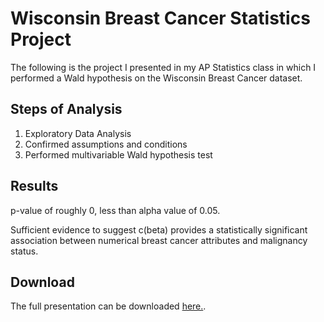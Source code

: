 # Wisconsin Breast Cancer Statistics Project 

The following is the project I presented in my AP Statistics class in which I performed a Wald hypothesis on the Wisconsin Breast Cancer dataset. 

## Steps of Analysis


1. Exploratory Data Analysis 
2. Confirmed assumptions and conditions
3. Performed multivariable Wald hypothesis test

## Results 

p-value of roughly 0, less than alpha value of 0.05. 

Sufficient evidence to suggest c(beta) provides a statistically significant association between numerical breast cancer attributes and malignancy status. 

## Download 

The full presentation can be downloaded [here.](https://github.com/novak-99/Wisconsin-Breast-Cancer-Statistics-Project/files/13211516/Logistic.Regression.with.the.Wald.Test.-.Statistics.Project.pptx). 
